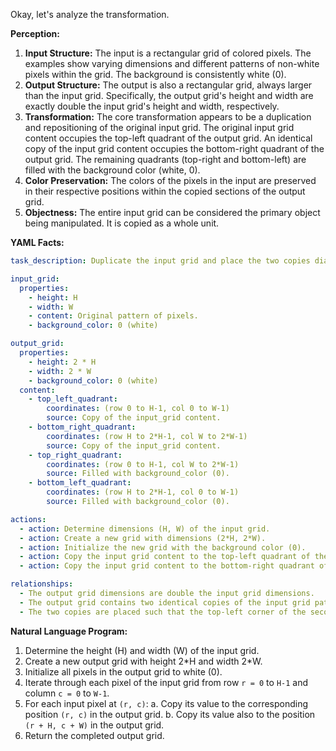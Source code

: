 Okay, let's analyze the transformation.

**Perception:**

1.  **Input Structure:** The input is a rectangular grid of colored pixels. The examples show varying dimensions and different patterns of non-white pixels within the grid. The background is consistently white (0).
2.  **Output Structure:** The output is also a rectangular grid, always larger than the input grid. Specifically, the output grid's height and width are exactly double the input grid's height and width, respectively.
3.  **Transformation:** The core transformation appears to be a duplication and repositioning of the original input grid. The original input grid content occupies the top-left quadrant of the output grid. An identical copy of the input grid content occupies the bottom-right quadrant of the output grid. The remaining quadrants (top-right and bottom-left) are filled with the background color (white, 0).
4.  **Color Preservation:** The colors of the pixels in the input are preserved in their respective positions within the copied sections of the output grid.
5.  **Objectness:** The entire input grid can be considered the primary object being manipulated. It is copied as a whole unit.

**YAML Facts:**


```yaml
task_description: Duplicate the input grid and place the two copies diagonally adjacent in an output grid of double dimensions.

input_grid:
  properties:
    - height: H
    - width: W
    - content: Original pattern of pixels.
    - background_color: 0 (white)

output_grid:
  properties:
    - height: 2 * H
    - width: 2 * W
    - background_color: 0 (white)
  content:
    - top_left_quadrant:
        coordinates: (row 0 to H-1, col 0 to W-1)
        source: Copy of the input_grid content.
    - bottom_right_quadrant:
        coordinates: (row H to 2*H-1, col W to 2*W-1)
        source: Copy of the input_grid content.
    - top_right_quadrant:
        coordinates: (row 0 to H-1, col W to 2*W-1)
        source: Filled with background_color (0).
    - bottom_left_quadrant:
        coordinates: (row H to 2*H-1, col 0 to W-1)
        source: Filled with background_color (0).

actions:
  - action: Determine dimensions (H, W) of the input grid.
  - action: Create a new grid with dimensions (2*H, 2*W).
  - action: Initialize the new grid with the background color (0).
  - action: Copy the input grid content to the top-left quadrant of the new grid.
  - action: Copy the input grid content to the bottom-right quadrant of the new grid.

relationships:
  - The output grid dimensions are double the input grid dimensions.
  - The output grid contains two identical copies of the input grid pattern.
  - The two copies are placed such that the top-left corner of the second copy aligns with the bottom-right corner of the first copy (diagonal placement).
```


**Natural Language Program:**

1.  Determine the height (H) and width (W) of the input grid.
2.  Create a new output grid with height 2\*H and width 2\*W.
3.  Initialize all pixels in the output grid to white (0).
4.  Iterate through each pixel of the input grid from row `r = 0` to `H-1` and column `c = 0` to `W-1`.
5.  For each input pixel at `(r, c)`:
    a.  Copy its value to the corresponding position `(r, c)` in the output grid.
    b.  Copy its value also to the position `(r + H, c + W)` in the output grid.
6.  Return the completed output grid.